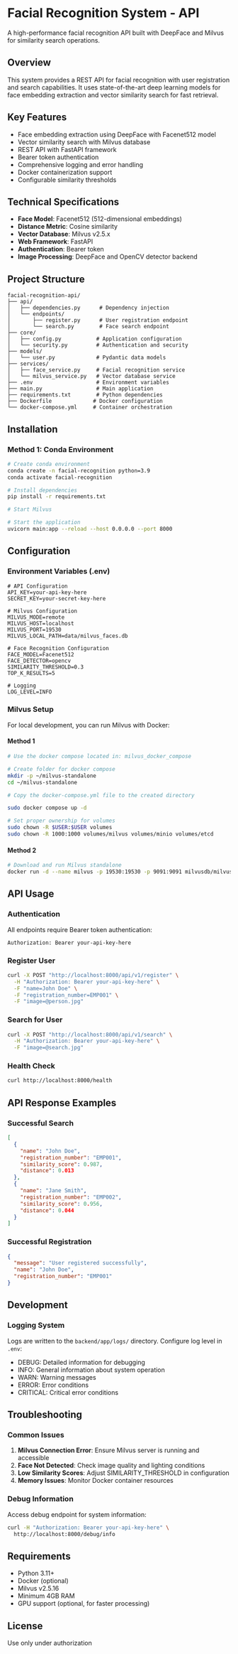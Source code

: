 # Facial Recognition System - API

A high-performance facial recognition API built with DeepFace and Milvus for similarity search operations.

## Overview

This system provides a REST API for facial recognition with user registration and search capabilities. It uses state-of-the-art deep learning models for face embedding extraction and vector similarity search for fast retrieval.

## Key Features

- Face embedding extraction using DeepFace with Facenet512 model
- Vector similarity search with Milvus database
- REST API with FastAPI framework
- Bearer token authentication
- Comprehensive logging and error handling
- Docker containerization support
- Configurable similarity thresholds

## Technical Specifications

- **Face Model**: Facenet512 (512-dimensional embeddings)
- **Distance Metric**: Cosine similarity
- **Vector Database**: Milvus v2.5.x
- **Web Framework**: FastAPI
- **Authentication**: Bearer token
- **Image Processing**: DeepFace and OpenCV detector backend

## Project Structure

```
facial-recognition-api/
├── api/
│   ├── dependencies.py      # Dependency injection
│   └── endpoints/
│       ├── register.py      # User registration endpoint
│       └── search.py        # Face search endpoint
├── core/
│   ├── config.py           # Application configuration
│   └── security.py         # Authentication and security
├── models/
│   └── user.py             # Pydantic data models
├── services/
│   ├── face_service.py     # Facial recognition service
│   └── milvus_service.py   # Vector database service
├── .env                    # Environment variables
├── main.py                 # Main application
├── requirements.txt        # Python dependencies
├── Dockerfile             # Docker configuration
└── docker-compose.yml     # Container orchestration
```

## Installation

### Method 1: Conda Environment

```bash
# Create conda environment
conda create -n facial-recognition python=3.9
conda activate facial-recognition

# Install dependencies
pip install -r requirements.txt

# Start Milvus

# Start the application
uvicorn main:app --reload --host 0.0.0.0 --port 8000
```

## Configuration

### Environment Variables (.env)

```env
# API Configuration
API_KEY=your-api-key-here
SECRET_KEY=your-secret-key-here

# Milvus Configuration
MILVUS_MODE=remote
MILVUS_HOST=localhost
MILVUS_PORT=19530
MILVUS_LOCAL_PATH=data/milvus_faces.db

# Face Recognition Configuration
FACE_MODEL=Facenet512
FACE_DETECTOR=opencv
SIMILARITY_THRESHOLD=0.3
TOP_K_RESULTS=5

# Logging
LOG_LEVEL=INFO
```

### Milvus Setup

For local development, you can run Milvus with Docker:

#### Method 1
```bash
# Use the docker compose located in: milvus_docker_compose 

# Create folder for docker compose
mkdir -p ~/milvus-standalone
cd ~/milvus-standalone

# Copy the docker-compose.yml file to the created directory

sudo docker compose up -d

# Set proper ownership for volumes
sudo chown -R $USER:$USER volumes
sudo chown -R 1000:1000 volumes/milvus volumes/minio volumes/etcd
```

#### Method 2
```bash
# Download and run Milvus standalone
docker run -d --name milvus -p 19530:19530 -p 9091:9091 milvusdb/milvus:latest
```

## API Usage

### Authentication

All endpoints require Bearer token authentication:

```
Authorization: Bearer your-api-key-here
```

### Register User

```bash
curl -X POST "http://localhost:8000/api/v1/register" \
  -H "Authorization: Bearer your-api-key-here" \
  -F "name=John Doe" \
  -F "registration_number=EMP001" \
  -F "image=@person.jpg"
```

### Search for User

```bash
curl -X POST "http://localhost:8000/api/v1/search" \
  -H "Authorization: Bearer your-api-key-here" \
  -F "image=@search.jpg"
```

### Health Check

```bash
curl http://localhost:8000/health
```

## API Response Examples

### Successful Search

```json
[
  {
    "name": "John Doe",
    "registration_number": "EMP001",
    "similarity_score": 0.987,
    "distance": 0.013
  },
  {
    "name": "Jane Smith",
    "registration_number": "EMP002",
    "similarity_score": 0.956,
    "distance": 0.044
  }
]
```

### Successful Registration

```json
{
  "message": "User registered successfully",
  "name": "John Doe",
  "registration_number": "EMP001"
}
```

## Development

### Logging System

Logs are written to the `backend/app/logs/` directory. Configure log level in `.env`:

- DEBUG: Detailed information for debugging
- INFO: General information about system operation
- WARN: Warning messages
- ERROR: Error conditions
- CRITICAL: Critical error conditions

## Troubleshooting

### Common Issues

1. **Milvus Connection Error**: Ensure Milvus server is running and accessible
2. **Face Not Detected**: Check image quality and lighting conditions
3. **Low Similarity Scores**: Adjust SIMILARITY_THRESHOLD in configuration
4. **Memory Issues**: Monitor Docker container resources

### Debug Information

Access debug endpoint for system information:

```bash
curl -H "Authorization: Bearer your-api-key-here" \
  http://localhost:8000/debug/info
```

## Requirements

- Python 3.11+
- Docker (optional)
- Milvus v2.5.16
- Minimum 4GB RAM
- GPU support (optional, for faster processing)

## License

Use only under authorization